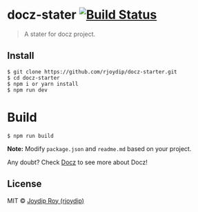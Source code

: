 # docz-stater [![Build Status](https://travis-ci.org/rjoydip/docz-starter.svg?branch=master)](https://travis-ci.org/rjoydip/docz-starter)

> A stater for docz project.

## Install

```
$ git clone https://github.com/rjoydip/docz-starter.git
$ cd docz-starter
$ npm i or yarn install
$ npm run dev
```

# Build

```
$ npm run build
```

**Note:** Modify `package.json` and `readme.md` based on your project.

Any doubt? Check [Docz](https://www.docz.site/) to see more about Docz!

## License

MIT © [Joydip Roy (rjoydip)](https://github.com/rjoydip/docz-stater/blob/master/license.md)